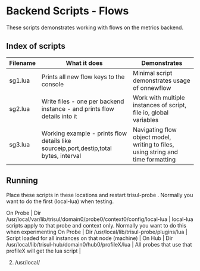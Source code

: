 # Backend Scripts - Flows

These scripts demonstrates working with flows on the metrics backend.

## Index of scripts 


Filename             |                    What it does                  | Demonstrates 
---------------------|--------------------------------------------------|----------------------------
sg1.lua  | Prints all new flow keys to the console | Minimal script demonstrates usage of onnewflow
sg2.lua  | Write files -  one per backend instance - and prints flow details into it | Work with multiple instances of script, file io, global variables
sg3.lua  | Working example - prints flow details like sourceip,port,destip,total bytes, interval | Navigating flow object model, writing to files, using string and time formatting | 



## Running

Place these scripts in these locations and restart trisul-probe . Normally you want to do the first (local-lua) when testing. 


On Probe | Dir /usr/local/var/lib/trisul/domain0/probe0/context0/config/local-lua   | local-lua scripts apply to that probe and context only. Normally you want to do this when experimenting
On Probe | Dir /usr/local/lib/trisul-probe/plugins/lua | Script loaded for all instances on that node (machine) |
On Hub | Dir /usr/local/lib/trisul-hub/domain0/hub0/profileX/lua | All probes that use that profileX will get the lua script |


2. /usr/local/
